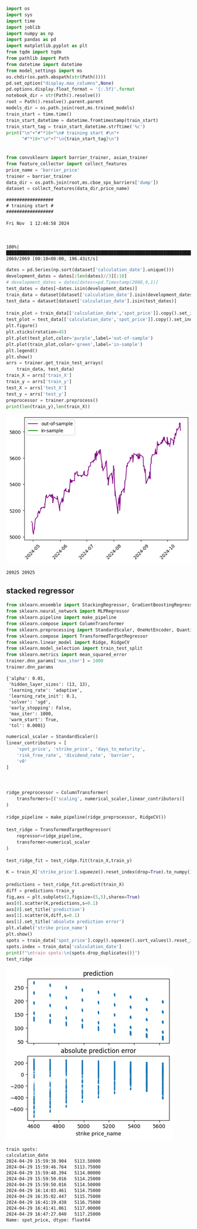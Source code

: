 ```python
import os
import sys
import time
import joblib
import numpy as np
import pandas as pd
import matplotlib.pyplot as plt
from tqdm import tqdm
from pathlib import Path
from datetime import datetime
from model_settings import ms
os.chdir(os.path.abspath(str(Path())))
pd.set_option("display.max_columns",None)
pd.options.display.float_format = '{:.5f}'.format
notebook_dir = str(Path().resolve())
root = Path().resolve().parent.parent
models_dir = os.path.join(root,ms.trained_models)
train_start = time.time()
train_start_datetime = datetime.fromtimestamp(train_start)
train_start_tag = train_start_datetime.strftime('%c')
print("\n"+"#"*18+"\n# training start #\n"+
      "#"*18+"\n"+f"\n{train_start_tag}\n")


from convsklearn import barrier_trainer, asian_trainer
from feature_collector import collect_features
price_name = 'barrier_price' 
trainer = barrier_trainer
data_dir = os.path.join(root,ms.cboe_spx_barriers['dump'])
dataset = collect_features(data_dir,price_name)

```

    
    ##################
    # training start #
    ##################
    
    Fri Nov  1 12:48:58 2024
    


    100%|█████████████████████████████████████████████████████████████████████████████████| 2069/2069 [00:10<00:00, 196.43it/s]



```python
dates = pd.Series(np.sort(dataset['calculation_date'].unique()))
development_dates = dates[:len(dates)//3][:10]
# development_dates = dates[dates<=pd.Timestamp(2008,9,1)]
test_dates = dates[~dates.isin(development_dates)]
train_data = dataset[dataset['calculation_date'].isin(development_dates)]
test_data = dataset[dataset['calculation_date'].isin(test_dates)]

train_plot = train_data[['calculation_date','spot_price']].copy().set_index('calculation_date').drop_duplicates()
test_plot = test_data[['calculation_date','spot_price']].copy().set_index('calculation_date').drop_duplicates()
plt.figure()
plt.xticks(rotation=45)
plt.plot(test_plot,color='purple',label='out-of-sample')
plt.plot(train_plot,color='green',label='in-sample')
plt.legend()
plt.show()
arrs = trainer.get_train_test_arrays(
    train_data, test_data)
train_X = arrs['train_X']
train_y = arrs['train_y']
test_X = arrs['test_X']
test_y = arrs['test_y']
preprocessor = trainer.preprocess()
print(len(train_y),len(train_X))
```


    
![png](output_1_0.png)
    


    20925 20925


## stacked regressor


```python
from sklearn.ensemble import StackingRegressor, GradientBoostingRegressor
from sklearn.neural_network import MLPRegressor
from sklearn.pipeline import make_pipeline
from sklearn.compose import ColumnTransformer
from sklearn.preprocessing import StandardScaler, OneHotEncoder, QuantileTransformer, PowerTransformer,FunctionTransformer
from sklearn.compose import TransformedTargetRegressor
from sklearn.linear_model import Ridge, RidgeCV
from sklearn.model_selection import train_test_split
from sklearn.metrics import mean_squared_error
trainer.dnn_params['max_iter'] = 1000
trainer.dnn_params
```




    {'alpha': 0.01,
     'hidden_layer_sizes': (13, 13),
     'learning_rate': 'adaptive',
     'learning_rate_init': 0.1,
     'solver': 'sgd',
     'early_stopping': False,
     'max_iter': 1000,
     'warm_start': True,
     'tol': 0.0001}




```python
numerical_scaler = StandardScaler()
linear_contributors = [
    'spot_price', 'strike_price', 'days_to_maturity', 
    'risk_free_rate', 'dividend_rate', 'barrier',
    'v0'
]



ridge_preprocessor = ColumnTransformer(
    transformers=[('scaling', numerical_scaler,linear_contributors)]
)

ridge_pipeline = make_pipeline(ridge_preprocessor, RidgeCV())

test_ridge = TransformedTargetRegressor(
    regressor=ridge_pipeline,
    transformer=numerical_scaler
)

test_ridge_fit = test_ridge.fit(train_X,train_y)
```


```python
K = train_X['strike_price'].squeeze().reset_index(drop=True).to_numpy()

predictions = test_ridge_fit.predict(train_X)
diff = predictions-train_y
fig,axs = plt.subplots(2,figsize=(5,5),sharex=True)
axs[0].scatter(K,predictions,s=0.1)
axs[0].set_title('prediction')
axs[1].scatter(K,diff,s=0.1)
axs[1].set_title('absolute prediction error')
plt.xlabel('strike price_name')
plt.show()
spots = train_data['spot_price'].copy().squeeze().sort_values().reset_index(drop=True)
spots.index = train_data['calculation_date']
print(f"\ntrain spots:\n{spots.drop_duplicates()}")
test_ridge
```


    
![png](output_5_0.png)
    


    
    train spots:
    calculation_date
    2024-04-29 15:59:38.904   5113.50000
    2024-04-29 15:59:46.764   5113.75000
    2024-04-29 15:59:48.394   5114.00000
    2024-04-29 15:59:50.016   5114.25000
    2024-04-29 15:59:50.016   5114.50000
    2024-04-29 16:14:03.461   5114.75000
    2024-04-29 16:35:02.447   5115.75000
    2024-04-29 16:41:19.438   5116.75000
    2024-04-29 16:41:41.061   5117.00000
    2024-04-29 16:47:27.040   5117.25000
    Name: spot_price, dtype: float64





<style>#sk-container-id-4 {
  /* Definition of color scheme common for light and dark mode */
  --sklearn-color-text: black;
  --sklearn-color-line: gray;
  /* Definition of color scheme for unfitted estimators */
  --sklearn-color-unfitted-level-0: #fff5e6;
  --sklearn-color-unfitted-level-1: #f6e4d2;
  --sklearn-color-unfitted-level-2: #ffe0b3;
  --sklearn-color-unfitted-level-3: chocolate;
  /* Definition of color scheme for fitted estimators */
  --sklearn-color-fitted-level-0: #f0f8ff;
  --sklearn-color-fitted-level-1: #d4ebff;
  --sklearn-color-fitted-level-2: #b3dbfd;
  --sklearn-color-fitted-level-3: cornflowerblue;

  /* Specific color for light theme */
  --sklearn-color-text-on-default-background: var(--sg-text-color, var(--theme-code-foreground, var(--jp-content-font-color1, black)));
  --sklearn-color-background: var(--sg-background-color, var(--theme-background, var(--jp-layout-color0, white)));
  --sklearn-color-border-box: var(--sg-text-color, var(--theme-code-foreground, var(--jp-content-font-color1, black)));
  --sklearn-color-icon: #696969;

  @media (prefers-color-scheme: dark) {
    /* Redefinition of color scheme for dark theme */
    --sklearn-color-text-on-default-background: var(--sg-text-color, var(--theme-code-foreground, var(--jp-content-font-color1, white)));
    --sklearn-color-background: var(--sg-background-color, var(--theme-background, var(--jp-layout-color0, #111)));
    --sklearn-color-border-box: var(--sg-text-color, var(--theme-code-foreground, var(--jp-content-font-color1, white)));
    --sklearn-color-icon: #878787;
  }
}

#sk-container-id-4 {
  color: var(--sklearn-color-text);
}

#sk-container-id-4 pre {
  padding: 0;
}

#sk-container-id-4 input.sk-hidden--visually {
  border: 0;
  clip: rect(1px 1px 1px 1px);
  clip: rect(1px, 1px, 1px, 1px);
  height: 1px;
  margin: -1px;
  overflow: hidden;
  padding: 0;
  position: absolute;
  width: 1px;
}

#sk-container-id-4 div.sk-dashed-wrapped {
  border: 1px dashed var(--sklearn-color-line);
  margin: 0 0.4em 0.5em 0.4em;
  box-sizing: border-box;
  padding-bottom: 0.4em;
  background-color: var(--sklearn-color-background);
}

#sk-container-id-4 div.sk-container {
  /* jupyter's `normalize.less` sets `[hidden] { display: none; }`
     but bootstrap.min.css set `[hidden] { display: none !important; }`
     so we also need the `!important` here to be able to override the
     default hidden behavior on the sphinx rendered scikit-learn.org.
     See: https://github.com/scikit-learn/scikit-learn/issues/21755 */
  display: inline-block !important;
  position: relative;
}

#sk-container-id-4 div.sk-text-repr-fallback {
  display: none;
}

div.sk-parallel-item,
div.sk-serial,
div.sk-item {
  /* draw centered vertical line to link estimators */
  background-image: linear-gradient(var(--sklearn-color-text-on-default-background), var(--sklearn-color-text-on-default-background));
  background-size: 2px 100%;
  background-repeat: no-repeat;
  background-position: center center;
}

/* Parallel-specific style estimator block */

#sk-container-id-4 div.sk-parallel-item::after {
  content: "";
  width: 100%;
  border-bottom: 2px solid var(--sklearn-color-text-on-default-background);
  flex-grow: 1;
}

#sk-container-id-4 div.sk-parallel {
  display: flex;
  align-items: stretch;
  justify-content: center;
  background-color: var(--sklearn-color-background);
  position: relative;
}

#sk-container-id-4 div.sk-parallel-item {
  display: flex;
  flex-direction: column;
}

#sk-container-id-4 div.sk-parallel-item:first-child::after {
  align-self: flex-end;
  width: 50%;
}

#sk-container-id-4 div.sk-parallel-item:last-child::after {
  align-self: flex-start;
  width: 50%;
}

#sk-container-id-4 div.sk-parallel-item:only-child::after {
  width: 0;
}

/* Serial-specific style estimator block */

#sk-container-id-4 div.sk-serial {
  display: flex;
  flex-direction: column;
  align-items: center;
  background-color: var(--sklearn-color-background);
  padding-right: 1em;
  padding-left: 1em;
}


/* Toggleable style: style used for estimator/Pipeline/ColumnTransformer box that is
clickable and can be expanded/collapsed.
- Pipeline and ColumnTransformer use this feature and define the default style
- Estimators will overwrite some part of the style using the `sk-estimator` class
*/

/* Pipeline and ColumnTransformer style (default) */

#sk-container-id-4 div.sk-toggleable {
  /* Default theme specific background. It is overwritten whether we have a
  specific estimator or a Pipeline/ColumnTransformer */
  background-color: var(--sklearn-color-background);
}

/* Toggleable label */
#sk-container-id-4 label.sk-toggleable__label {
  cursor: pointer;
  display: block;
  width: 100%;
  margin-bottom: 0;
  padding: 0.5em;
  box-sizing: border-box;
  text-align: center;
}

#sk-container-id-4 label.sk-toggleable__label-arrow:before {
  /* Arrow on the left of the label */
  content: "▸";
  float: left;
  margin-right: 0.25em;
  color: var(--sklearn-color-icon);
}

#sk-container-id-4 label.sk-toggleable__label-arrow:hover:before {
  color: var(--sklearn-color-text);
}

/* Toggleable content - dropdown */

#sk-container-id-4 div.sk-toggleable__content {
  max-height: 0;
  max-width: 0;
  overflow: hidden;
  text-align: left;
  /* unfitted */
  background-color: var(--sklearn-color-unfitted-level-0);
}

#sk-container-id-4 div.sk-toggleable__content.fitted {
  /* fitted */
  background-color: var(--sklearn-color-fitted-level-0);
}

#sk-container-id-4 div.sk-toggleable__content pre {
  margin: 0.2em;
  border-radius: 0.25em;
  color: var(--sklearn-color-text);
  /* unfitted */
  background-color: var(--sklearn-color-unfitted-level-0);
}

#sk-container-id-4 div.sk-toggleable__content.fitted pre {
  /* unfitted */
  background-color: var(--sklearn-color-fitted-level-0);
}

#sk-container-id-4 input.sk-toggleable__control:checked~div.sk-toggleable__content {
  /* Expand drop-down */
  max-height: 200px;
  max-width: 100%;
  overflow: auto;
}

#sk-container-id-4 input.sk-toggleable__control:checked~label.sk-toggleable__label-arrow:before {
  content: "▾";
}

/* Pipeline/ColumnTransformer-specific style */

#sk-container-id-4 div.sk-label input.sk-toggleable__control:checked~label.sk-toggleable__label {
  color: var(--sklearn-color-text);
  background-color: var(--sklearn-color-unfitted-level-2);
}

#sk-container-id-4 div.sk-label.fitted input.sk-toggleable__control:checked~label.sk-toggleable__label {
  background-color: var(--sklearn-color-fitted-level-2);
}

/* Estimator-specific style */

/* Colorize estimator box */
#sk-container-id-4 div.sk-estimator input.sk-toggleable__control:checked~label.sk-toggleable__label {
  /* unfitted */
  background-color: var(--sklearn-color-unfitted-level-2);
}

#sk-container-id-4 div.sk-estimator.fitted input.sk-toggleable__control:checked~label.sk-toggleable__label {
  /* fitted */
  background-color: var(--sklearn-color-fitted-level-2);
}

#sk-container-id-4 div.sk-label label.sk-toggleable__label,
#sk-container-id-4 div.sk-label label {
  /* The background is the default theme color */
  color: var(--sklearn-color-text-on-default-background);
}

/* On hover, darken the color of the background */
#sk-container-id-4 div.sk-label:hover label.sk-toggleable__label {
  color: var(--sklearn-color-text);
  background-color: var(--sklearn-color-unfitted-level-2);
}

/* Label box, darken color on hover, fitted */
#sk-container-id-4 div.sk-label.fitted:hover label.sk-toggleable__label.fitted {
  color: var(--sklearn-color-text);
  background-color: var(--sklearn-color-fitted-level-2);
}

/* Estimator label */

#sk-container-id-4 div.sk-label label {
  font-family: monospace;
  font-weight: bold;
  display: inline-block;
  line-height: 1.2em;
}

#sk-container-id-4 div.sk-label-container {
  text-align: center;
}

/* Estimator-specific */
#sk-container-id-4 div.sk-estimator {
  font-family: monospace;
  border: 1px dotted var(--sklearn-color-border-box);
  border-radius: 0.25em;
  box-sizing: border-box;
  margin-bottom: 0.5em;
  /* unfitted */
  background-color: var(--sklearn-color-unfitted-level-0);
}

#sk-container-id-4 div.sk-estimator.fitted {
  /* fitted */
  background-color: var(--sklearn-color-fitted-level-0);
}

/* on hover */
#sk-container-id-4 div.sk-estimator:hover {
  /* unfitted */
  background-color: var(--sklearn-color-unfitted-level-2);
}

#sk-container-id-4 div.sk-estimator.fitted:hover {
  /* fitted */
  background-color: var(--sklearn-color-fitted-level-2);
}

/* Specification for estimator info (e.g. "i" and "?") */

/* Common style for "i" and "?" */

.sk-estimator-doc-link,
a:link.sk-estimator-doc-link,
a:visited.sk-estimator-doc-link {
  float: right;
  font-size: smaller;
  line-height: 1em;
  font-family: monospace;
  background-color: var(--sklearn-color-background);
  border-radius: 1em;
  height: 1em;
  width: 1em;
  text-decoration: none !important;
  margin-left: 1ex;
  /* unfitted */
  border: var(--sklearn-color-unfitted-level-1) 1pt solid;
  color: var(--sklearn-color-unfitted-level-1);
}

.sk-estimator-doc-link.fitted,
a:link.sk-estimator-doc-link.fitted,
a:visited.sk-estimator-doc-link.fitted {
  /* fitted */
  border: var(--sklearn-color-fitted-level-1) 1pt solid;
  color: var(--sklearn-color-fitted-level-1);
}

/* On hover */
div.sk-estimator:hover .sk-estimator-doc-link:hover,
.sk-estimator-doc-link:hover,
div.sk-label-container:hover .sk-estimator-doc-link:hover,
.sk-estimator-doc-link:hover {
  /* unfitted */
  background-color: var(--sklearn-color-unfitted-level-3);
  color: var(--sklearn-color-background);
  text-decoration: none;
}

div.sk-estimator.fitted:hover .sk-estimator-doc-link.fitted:hover,
.sk-estimator-doc-link.fitted:hover,
div.sk-label-container:hover .sk-estimator-doc-link.fitted:hover,
.sk-estimator-doc-link.fitted:hover {
  /* fitted */
  background-color: var(--sklearn-color-fitted-level-3);
  color: var(--sklearn-color-background);
  text-decoration: none;
}

/* Span, style for the box shown on hovering the info icon */
.sk-estimator-doc-link span {
  display: none;
  z-index: 9999;
  position: relative;
  font-weight: normal;
  right: .2ex;
  padding: .5ex;
  margin: .5ex;
  width: min-content;
  min-width: 20ex;
  max-width: 50ex;
  color: var(--sklearn-color-text);
  box-shadow: 2pt 2pt 4pt #999;
  /* unfitted */
  background: var(--sklearn-color-unfitted-level-0);
  border: .5pt solid var(--sklearn-color-unfitted-level-3);
}

.sk-estimator-doc-link.fitted span {
  /* fitted */
  background: var(--sklearn-color-fitted-level-0);
  border: var(--sklearn-color-fitted-level-3);
}

.sk-estimator-doc-link:hover span {
  display: block;
}

/* "?"-specific style due to the `<a>` HTML tag */

#sk-container-id-4 a.estimator_doc_link {
  float: right;
  font-size: 1rem;
  line-height: 1em;
  font-family: monospace;
  background-color: var(--sklearn-color-background);
  border-radius: 1rem;
  height: 1rem;
  width: 1rem;
  text-decoration: none;
  /* unfitted */
  color: var(--sklearn-color-unfitted-level-1);
  border: var(--sklearn-color-unfitted-level-1) 1pt solid;
}

#sk-container-id-4 a.estimator_doc_link.fitted {
  /* fitted */
  border: var(--sklearn-color-fitted-level-1) 1pt solid;
  color: var(--sklearn-color-fitted-level-1);
}

/* On hover */
#sk-container-id-4 a.estimator_doc_link:hover {
  /* unfitted */
  background-color: var(--sklearn-color-unfitted-level-3);
  color: var(--sklearn-color-background);
  text-decoration: none;
}

#sk-container-id-4 a.estimator_doc_link.fitted:hover {
  /* fitted */
  background-color: var(--sklearn-color-fitted-level-3);
}
</style><div id="sk-container-id-4" class="sk-top-container"><div class="sk-text-repr-fallback"><pre>TransformedTargetRegressor(regressor=Pipeline(steps=[(&#x27;columntransformer&#x27;,
                                                      ColumnTransformer(transformers=[(&#x27;scaling&#x27;,
                                                                                       StandardScaler(),
                                                                                       [&#x27;spot_price&#x27;,
                                                                                        &#x27;strike_price&#x27;,
                                                                                        &#x27;days_to_maturity&#x27;,
                                                                                        &#x27;risk_free_rate&#x27;,
                                                                                        &#x27;dividend_rate&#x27;,
                                                                                        &#x27;barrier&#x27;,
                                                                                        &#x27;v0&#x27;])])),
                                                     (&#x27;ridgecv&#x27;, RidgeCV())]),
                           transformer=StandardScaler())</pre><b>In a Jupyter environment, please rerun this cell to show the HTML representation or trust the notebook. <br />On GitHub, the HTML representation is unable to render, please try loading this page with nbviewer.org.</b></div><div class="sk-container" hidden><div class="sk-item sk-dashed-wrapped"><div class="sk-label-container"><div class="sk-label fitted sk-toggleable"><input class="sk-toggleable__control sk-hidden--visually" id="sk-estimator-id-39" type="checkbox" ><label for="sk-estimator-id-39" class="sk-toggleable__label fitted sk-toggleable__label-arrow fitted">&nbsp;&nbsp;TransformedTargetRegressor<a class="sk-estimator-doc-link fitted" rel="noreferrer" target="_blank" href="https://scikit-learn.org/1.5/modules/generated/sklearn.compose.TransformedTargetRegressor.html">?<span>Documentation for TransformedTargetRegressor</span></a><span class="sk-estimator-doc-link fitted">i<span>Fitted</span></span></label><div class="sk-toggleable__content fitted"><pre>TransformedTargetRegressor(regressor=Pipeline(steps=[(&#x27;columntransformer&#x27;,
                                                      ColumnTransformer(transformers=[(&#x27;scaling&#x27;,
                                                                                       StandardScaler(),
                                                                                       [&#x27;spot_price&#x27;,
                                                                                        &#x27;strike_price&#x27;,
                                                                                        &#x27;days_to_maturity&#x27;,
                                                                                        &#x27;risk_free_rate&#x27;,
                                                                                        &#x27;dividend_rate&#x27;,
                                                                                        &#x27;barrier&#x27;,
                                                                                        &#x27;v0&#x27;])])),
                                                     (&#x27;ridgecv&#x27;, RidgeCV())]),
                           transformer=StandardScaler())</pre></div> </div></div><div class="sk-parallel"><div class="sk-parallel-item"><div class="sk-item"><div class="sk-label-container"><div class="sk-label fitted sk-toggleable"><input class="sk-toggleable__control sk-hidden--visually" id="sk-estimator-id-40" type="checkbox" ><label for="sk-estimator-id-40" class="sk-toggleable__label fitted sk-toggleable__label-arrow fitted">regressor: Pipeline</label><div class="sk-toggleable__content fitted"><pre>Pipeline(steps=[(&#x27;columntransformer&#x27;,
                 ColumnTransformer(transformers=[(&#x27;scaling&#x27;, StandardScaler(),
                                                  [&#x27;spot_price&#x27;, &#x27;strike_price&#x27;,
                                                   &#x27;days_to_maturity&#x27;,
                                                   &#x27;risk_free_rate&#x27;,
                                                   &#x27;dividend_rate&#x27;, &#x27;barrier&#x27;,
                                                   &#x27;v0&#x27;])])),
                (&#x27;ridgecv&#x27;, RidgeCV())])</pre></div> </div></div><div class="sk-serial"><div class="sk-item"><div class="sk-serial"><div class="sk-item sk-dashed-wrapped"><div class="sk-label-container"><div class="sk-label fitted sk-toggleable"><input class="sk-toggleable__control sk-hidden--visually" id="sk-estimator-id-41" type="checkbox" ><label for="sk-estimator-id-41" class="sk-toggleable__label fitted sk-toggleable__label-arrow fitted">&nbsp;columntransformer: ColumnTransformer<a class="sk-estimator-doc-link fitted" rel="noreferrer" target="_blank" href="https://scikit-learn.org/1.5/modules/generated/sklearn.compose.ColumnTransformer.html">?<span>Documentation for columntransformer: ColumnTransformer</span></a></label><div class="sk-toggleable__content fitted"><pre>ColumnTransformer(transformers=[(&#x27;scaling&#x27;, StandardScaler(),
                                 [&#x27;spot_price&#x27;, &#x27;strike_price&#x27;,
                                  &#x27;days_to_maturity&#x27;, &#x27;risk_free_rate&#x27;,
                                  &#x27;dividend_rate&#x27;, &#x27;barrier&#x27;, &#x27;v0&#x27;])])</pre></div> </div></div><div class="sk-parallel"><div class="sk-parallel-item"><div class="sk-item"><div class="sk-label-container"><div class="sk-label fitted sk-toggleable"><input class="sk-toggleable__control sk-hidden--visually" id="sk-estimator-id-42" type="checkbox" ><label for="sk-estimator-id-42" class="sk-toggleable__label fitted sk-toggleable__label-arrow fitted">scaling</label><div class="sk-toggleable__content fitted"><pre>[&#x27;spot_price&#x27;, &#x27;strike_price&#x27;, &#x27;days_to_maturity&#x27;, &#x27;risk_free_rate&#x27;, &#x27;dividend_rate&#x27;, &#x27;barrier&#x27;, &#x27;v0&#x27;]</pre></div> </div></div><div class="sk-serial"><div class="sk-item"><div class="sk-estimator fitted sk-toggleable"><input class="sk-toggleable__control sk-hidden--visually" id="sk-estimator-id-43" type="checkbox" ><label for="sk-estimator-id-43" class="sk-toggleable__label fitted sk-toggleable__label-arrow fitted">&nbsp;StandardScaler<a class="sk-estimator-doc-link fitted" rel="noreferrer" target="_blank" href="https://scikit-learn.org/1.5/modules/generated/sklearn.preprocessing.StandardScaler.html">?<span>Documentation for StandardScaler</span></a></label><div class="sk-toggleable__content fitted"><pre>StandardScaler()</pre></div> </div></div></div></div></div></div></div><div class="sk-item"><div class="sk-estimator fitted sk-toggleable"><input class="sk-toggleable__control sk-hidden--visually" id="sk-estimator-id-44" type="checkbox" ><label for="sk-estimator-id-44" class="sk-toggleable__label fitted sk-toggleable__label-arrow fitted">&nbsp;RidgeCV<a class="sk-estimator-doc-link fitted" rel="noreferrer" target="_blank" href="https://scikit-learn.org/1.5/modules/generated/sklearn.linear_model.RidgeCV.html">?<span>Documentation for RidgeCV</span></a></label><div class="sk-toggleable__content fitted"><pre>RidgeCV()</pre></div> </div></div></div></div></div></div></div><div class="sk-parallel-item"><div class="sk-item"><div class="sk-label-container"><div class="sk-label fitted sk-toggleable"><input class="sk-toggleable__control sk-hidden--visually" id="sk-estimator-id-45" type="checkbox" ><label for="sk-estimator-id-45" class="sk-toggleable__label fitted sk-toggleable__label-arrow fitted">transformer: StandardScaler</label><div class="sk-toggleable__content fitted"><pre>StandardScaler()</pre></div> </div></div><div class="sk-serial"><div class="sk-item"><div class="sk-estimator fitted sk-toggleable"><input class="sk-toggleable__control sk-hidden--visually" id="sk-estimator-id-46" type="checkbox" ><label for="sk-estimator-id-46" class="sk-toggleable__label fitted sk-toggleable__label-arrow fitted">&nbsp;StandardScaler<a class="sk-estimator-doc-link fitted" rel="noreferrer" target="_blank" href="https://scikit-learn.org/1.5/modules/generated/sklearn.preprocessing.StandardScaler.html">?<span>Documentation for StandardScaler</span></a></label><div class="sk-toggleable__content fitted"><pre>StandardScaler()</pre></div> </div></div></div></div></div></div></div></div></div>




```python
preprocessor = ColumnTransformer(
    transformers=[
        ('numerical', numerical_scaler,trainer.numerical_features),
        ('categorical',OneHotEncoder(),trainer.categorical_features)
    ]
)

mlp_pipeline = make_pipeline(preprocessor,MLPRegressor())
stacked_regressor = StackingRegressor(estimators=[('dnn',mlp_pipeline),('ridge',ridge_pipeline)],final_estimator=GradientBoostingRegressor())
meta = TransformedTargetRegressor(regressor=stacked_regressor,transformer=numerical_scaler)
meta
```




<style>#sk-container-id-5 {
  /* Definition of color scheme common for light and dark mode */
  --sklearn-color-text: black;
  --sklearn-color-line: gray;
  /* Definition of color scheme for unfitted estimators */
  --sklearn-color-unfitted-level-0: #fff5e6;
  --sklearn-color-unfitted-level-1: #f6e4d2;
  --sklearn-color-unfitted-level-2: #ffe0b3;
  --sklearn-color-unfitted-level-3: chocolate;
  /* Definition of color scheme for fitted estimators */
  --sklearn-color-fitted-level-0: #f0f8ff;
  --sklearn-color-fitted-level-1: #d4ebff;
  --sklearn-color-fitted-level-2: #b3dbfd;
  --sklearn-color-fitted-level-3: cornflowerblue;

  /* Specific color for light theme */
  --sklearn-color-text-on-default-background: var(--sg-text-color, var(--theme-code-foreground, var(--jp-content-font-color1, black)));
  --sklearn-color-background: var(--sg-background-color, var(--theme-background, var(--jp-layout-color0, white)));
  --sklearn-color-border-box: var(--sg-text-color, var(--theme-code-foreground, var(--jp-content-font-color1, black)));
  --sklearn-color-icon: #696969;

  @media (prefers-color-scheme: dark) {
    /* Redefinition of color scheme for dark theme */
    --sklearn-color-text-on-default-background: var(--sg-text-color, var(--theme-code-foreground, var(--jp-content-font-color1, white)));
    --sklearn-color-background: var(--sg-background-color, var(--theme-background, var(--jp-layout-color0, #111)));
    --sklearn-color-border-box: var(--sg-text-color, var(--theme-code-foreground, var(--jp-content-font-color1, white)));
    --sklearn-color-icon: #878787;
  }
}

#sk-container-id-5 {
  color: var(--sklearn-color-text);
}

#sk-container-id-5 pre {
  padding: 0;
}

#sk-container-id-5 input.sk-hidden--visually {
  border: 0;
  clip: rect(1px 1px 1px 1px);
  clip: rect(1px, 1px, 1px, 1px);
  height: 1px;
  margin: -1px;
  overflow: hidden;
  padding: 0;
  position: absolute;
  width: 1px;
}

#sk-container-id-5 div.sk-dashed-wrapped {
  border: 1px dashed var(--sklearn-color-line);
  margin: 0 0.4em 0.5em 0.4em;
  box-sizing: border-box;
  padding-bottom: 0.4em;
  background-color: var(--sklearn-color-background);
}

#sk-container-id-5 div.sk-container {
  /* jupyter's `normalize.less` sets `[hidden] { display: none; }`
     but bootstrap.min.css set `[hidden] { display: none !important; }`
     so we also need the `!important` here to be able to override the
     default hidden behavior on the sphinx rendered scikit-learn.org.
     See: https://github.com/scikit-learn/scikit-learn/issues/21755 */
  display: inline-block !important;
  position: relative;
}

#sk-container-id-5 div.sk-text-repr-fallback {
  display: none;
}

div.sk-parallel-item,
div.sk-serial,
div.sk-item {
  /* draw centered vertical line to link estimators */
  background-image: linear-gradient(var(--sklearn-color-text-on-default-background), var(--sklearn-color-text-on-default-background));
  background-size: 2px 100%;
  background-repeat: no-repeat;
  background-position: center center;
}

/* Parallel-specific style estimator block */

#sk-container-id-5 div.sk-parallel-item::after {
  content: "";
  width: 100%;
  border-bottom: 2px solid var(--sklearn-color-text-on-default-background);
  flex-grow: 1;
}

#sk-container-id-5 div.sk-parallel {
  display: flex;
  align-items: stretch;
  justify-content: center;
  background-color: var(--sklearn-color-background);
  position: relative;
}

#sk-container-id-5 div.sk-parallel-item {
  display: flex;
  flex-direction: column;
}

#sk-container-id-5 div.sk-parallel-item:first-child::after {
  align-self: flex-end;
  width: 50%;
}

#sk-container-id-5 div.sk-parallel-item:last-child::after {
  align-self: flex-start;
  width: 50%;
}

#sk-container-id-5 div.sk-parallel-item:only-child::after {
  width: 0;
}

/* Serial-specific style estimator block */

#sk-container-id-5 div.sk-serial {
  display: flex;
  flex-direction: column;
  align-items: center;
  background-color: var(--sklearn-color-background);
  padding-right: 1em;
  padding-left: 1em;
}


/* Toggleable style: style used for estimator/Pipeline/ColumnTransformer box that is
clickable and can be expanded/collapsed.
- Pipeline and ColumnTransformer use this feature and define the default style
- Estimators will overwrite some part of the style using the `sk-estimator` class
*/

/* Pipeline and ColumnTransformer style (default) */

#sk-container-id-5 div.sk-toggleable {
  /* Default theme specific background. It is overwritten whether we have a
  specific estimator or a Pipeline/ColumnTransformer */
  background-color: var(--sklearn-color-background);
}

/* Toggleable label */
#sk-container-id-5 label.sk-toggleable__label {
  cursor: pointer;
  display: block;
  width: 100%;
  margin-bottom: 0;
  padding: 0.5em;
  box-sizing: border-box;
  text-align: center;
}

#sk-container-id-5 label.sk-toggleable__label-arrow:before {
  /* Arrow on the left of the label */
  content: "▸";
  float: left;
  margin-right: 0.25em;
  color: var(--sklearn-color-icon);
}

#sk-container-id-5 label.sk-toggleable__label-arrow:hover:before {
  color: var(--sklearn-color-text);
}

/* Toggleable content - dropdown */

#sk-container-id-5 div.sk-toggleable__content {
  max-height: 0;
  max-width: 0;
  overflow: hidden;
  text-align: left;
  /* unfitted */
  background-color: var(--sklearn-color-unfitted-level-0);
}

#sk-container-id-5 div.sk-toggleable__content.fitted {
  /* fitted */
  background-color: var(--sklearn-color-fitted-level-0);
}

#sk-container-id-5 div.sk-toggleable__content pre {
  margin: 0.2em;
  border-radius: 0.25em;
  color: var(--sklearn-color-text);
  /* unfitted */
  background-color: var(--sklearn-color-unfitted-level-0);
}

#sk-container-id-5 div.sk-toggleable__content.fitted pre {
  /* unfitted */
  background-color: var(--sklearn-color-fitted-level-0);
}

#sk-container-id-5 input.sk-toggleable__control:checked~div.sk-toggleable__content {
  /* Expand drop-down */
  max-height: 200px;
  max-width: 100%;
  overflow: auto;
}

#sk-container-id-5 input.sk-toggleable__control:checked~label.sk-toggleable__label-arrow:before {
  content: "▾";
}

/* Pipeline/ColumnTransformer-specific style */

#sk-container-id-5 div.sk-label input.sk-toggleable__control:checked~label.sk-toggleable__label {
  color: var(--sklearn-color-text);
  background-color: var(--sklearn-color-unfitted-level-2);
}

#sk-container-id-5 div.sk-label.fitted input.sk-toggleable__control:checked~label.sk-toggleable__label {
  background-color: var(--sklearn-color-fitted-level-2);
}

/* Estimator-specific style */

/* Colorize estimator box */
#sk-container-id-5 div.sk-estimator input.sk-toggleable__control:checked~label.sk-toggleable__label {
  /* unfitted */
  background-color: var(--sklearn-color-unfitted-level-2);
}

#sk-container-id-5 div.sk-estimator.fitted input.sk-toggleable__control:checked~label.sk-toggleable__label {
  /* fitted */
  background-color: var(--sklearn-color-fitted-level-2);
}

#sk-container-id-5 div.sk-label label.sk-toggleable__label,
#sk-container-id-5 div.sk-label label {
  /* The background is the default theme color */
  color: var(--sklearn-color-text-on-default-background);
}

/* On hover, darken the color of the background */
#sk-container-id-5 div.sk-label:hover label.sk-toggleable__label {
  color: var(--sklearn-color-text);
  background-color: var(--sklearn-color-unfitted-level-2);
}

/* Label box, darken color on hover, fitted */
#sk-container-id-5 div.sk-label.fitted:hover label.sk-toggleable__label.fitted {
  color: var(--sklearn-color-text);
  background-color: var(--sklearn-color-fitted-level-2);
}

/* Estimator label */

#sk-container-id-5 div.sk-label label {
  font-family: monospace;
  font-weight: bold;
  display: inline-block;
  line-height: 1.2em;
}

#sk-container-id-5 div.sk-label-container {
  text-align: center;
}

/* Estimator-specific */
#sk-container-id-5 div.sk-estimator {
  font-family: monospace;
  border: 1px dotted var(--sklearn-color-border-box);
  border-radius: 0.25em;
  box-sizing: border-box;
  margin-bottom: 0.5em;
  /* unfitted */
  background-color: var(--sklearn-color-unfitted-level-0);
}

#sk-container-id-5 div.sk-estimator.fitted {
  /* fitted */
  background-color: var(--sklearn-color-fitted-level-0);
}

/* on hover */
#sk-container-id-5 div.sk-estimator:hover {
  /* unfitted */
  background-color: var(--sklearn-color-unfitted-level-2);
}

#sk-container-id-5 div.sk-estimator.fitted:hover {
  /* fitted */
  background-color: var(--sklearn-color-fitted-level-2);
}

/* Specification for estimator info (e.g. "i" and "?") */

/* Common style for "i" and "?" */

.sk-estimator-doc-link,
a:link.sk-estimator-doc-link,
a:visited.sk-estimator-doc-link {
  float: right;
  font-size: smaller;
  line-height: 1em;
  font-family: monospace;
  background-color: var(--sklearn-color-background);
  border-radius: 1em;
  height: 1em;
  width: 1em;
  text-decoration: none !important;
  margin-left: 1ex;
  /* unfitted */
  border: var(--sklearn-color-unfitted-level-1) 1pt solid;
  color: var(--sklearn-color-unfitted-level-1);
}

.sk-estimator-doc-link.fitted,
a:link.sk-estimator-doc-link.fitted,
a:visited.sk-estimator-doc-link.fitted {
  /* fitted */
  border: var(--sklearn-color-fitted-level-1) 1pt solid;
  color: var(--sklearn-color-fitted-level-1);
}

/* On hover */
div.sk-estimator:hover .sk-estimator-doc-link:hover,
.sk-estimator-doc-link:hover,
div.sk-label-container:hover .sk-estimator-doc-link:hover,
.sk-estimator-doc-link:hover {
  /* unfitted */
  background-color: var(--sklearn-color-unfitted-level-3);
  color: var(--sklearn-color-background);
  text-decoration: none;
}

div.sk-estimator.fitted:hover .sk-estimator-doc-link.fitted:hover,
.sk-estimator-doc-link.fitted:hover,
div.sk-label-container:hover .sk-estimator-doc-link.fitted:hover,
.sk-estimator-doc-link.fitted:hover {
  /* fitted */
  background-color: var(--sklearn-color-fitted-level-3);
  color: var(--sklearn-color-background);
  text-decoration: none;
}

/* Span, style for the box shown on hovering the info icon */
.sk-estimator-doc-link span {
  display: none;
  z-index: 9999;
  position: relative;
  font-weight: normal;
  right: .2ex;
  padding: .5ex;
  margin: .5ex;
  width: min-content;
  min-width: 20ex;
  max-width: 50ex;
  color: var(--sklearn-color-text);
  box-shadow: 2pt 2pt 4pt #999;
  /* unfitted */
  background: var(--sklearn-color-unfitted-level-0);
  border: .5pt solid var(--sklearn-color-unfitted-level-3);
}

.sk-estimator-doc-link.fitted span {
  /* fitted */
  background: var(--sklearn-color-fitted-level-0);
  border: var(--sklearn-color-fitted-level-3);
}

.sk-estimator-doc-link:hover span {
  display: block;
}

/* "?"-specific style due to the `<a>` HTML tag */

#sk-container-id-5 a.estimator_doc_link {
  float: right;
  font-size: 1rem;
  line-height: 1em;
  font-family: monospace;
  background-color: var(--sklearn-color-background);
  border-radius: 1rem;
  height: 1rem;
  width: 1rem;
  text-decoration: none;
  /* unfitted */
  color: var(--sklearn-color-unfitted-level-1);
  border: var(--sklearn-color-unfitted-level-1) 1pt solid;
}

#sk-container-id-5 a.estimator_doc_link.fitted {
  /* fitted */
  border: var(--sklearn-color-fitted-level-1) 1pt solid;
  color: var(--sklearn-color-fitted-level-1);
}

/* On hover */
#sk-container-id-5 a.estimator_doc_link:hover {
  /* unfitted */
  background-color: var(--sklearn-color-unfitted-level-3);
  color: var(--sklearn-color-background);
  text-decoration: none;
}

#sk-container-id-5 a.estimator_doc_link.fitted:hover {
  /* fitted */
  background-color: var(--sklearn-color-fitted-level-3);
}
</style><div id="sk-container-id-5" class="sk-top-container"><div class="sk-text-repr-fallback"><pre>TransformedTargetRegressor(regressor=StackingRegressor(estimators=[(&#x27;dnn&#x27;,
                                                                    Pipeline(steps=[(&#x27;columntransformer&#x27;,
                                                                                     ColumnTransformer(transformers=[(&#x27;numerical&#x27;,
                                                                                                                      StandardScaler(),
                                                                                                                      [&#x27;spot_price&#x27;,
                                                                                                                       &#x27;strike_price&#x27;,
                                                                                                                       &#x27;days_to_maturity&#x27;,
                                                                                                                       &#x27;risk_free_rate&#x27;,
                                                                                                                       &#x27;dividend_rate&#x27;,
                                                                                                                       &#x27;kappa&#x27;,
                                                                                                                       &#x27;theta&#x27;,
                                                                                                                       &#x27;rho&#x27;,
                                                                                                                       &#x27;eta&#x27;,
                                                                                                                       &#x27;v0&#x27;,
                                                                                                                       &#x27;barrier&#x27;]),
                                                                                                                     (&#x27;categorical&#x27;,
                                                                                                                      OneHotEncoder(),
                                                                                                                      [&#x27;barrier_type_name&#x27;,
                                                                                                                       &#x27;w&#x27;])])),
                                                                                    (&#x27;mlpregressor&#x27;,
                                                                                     MLPRegressor())])),
                                                                   (&#x27;ridge&#x27;,
                                                                    Pipeline(steps=[(&#x27;columntransformer&#x27;,
                                                                                     ColumnTransformer(transformers=[(&#x27;scaling&#x27;,
                                                                                                                      StandardScaler(),
                                                                                                                      [&#x27;spot_price&#x27;,
                                                                                                                       &#x27;strike_price&#x27;,
                                                                                                                       &#x27;days_to_maturity&#x27;,
                                                                                                                       &#x27;risk_free_rate&#x27;,
                                                                                                                       &#x27;dividend_rate&#x27;,
                                                                                                                       &#x27;barrier&#x27;,
                                                                                                                       &#x27;v0&#x27;])])),
                                                                                    (&#x27;ridgecv&#x27;,
                                                                                     RidgeCV())]))],
                                                       final_estimator=GradientBoostingRegressor()),
                           transformer=StandardScaler())</pre><b>In a Jupyter environment, please rerun this cell to show the HTML representation or trust the notebook. <br />On GitHub, the HTML representation is unable to render, please try loading this page with nbviewer.org.</b></div><div class="sk-container" hidden><div class="sk-item sk-dashed-wrapped"><div class="sk-label-container"><div class="sk-label  sk-toggleable"><input class="sk-toggleable__control sk-hidden--visually" id="sk-estimator-id-47" type="checkbox" ><label for="sk-estimator-id-47" class="sk-toggleable__label  sk-toggleable__label-arrow ">&nbsp;&nbsp;TransformedTargetRegressor<a class="sk-estimator-doc-link " rel="noreferrer" target="_blank" href="https://scikit-learn.org/1.5/modules/generated/sklearn.compose.TransformedTargetRegressor.html">?<span>Documentation for TransformedTargetRegressor</span></a><span class="sk-estimator-doc-link ">i<span>Not fitted</span></span></label><div class="sk-toggleable__content "><pre>TransformedTargetRegressor(regressor=StackingRegressor(estimators=[(&#x27;dnn&#x27;,
                                                                    Pipeline(steps=[(&#x27;columntransformer&#x27;,
                                                                                     ColumnTransformer(transformers=[(&#x27;numerical&#x27;,
                                                                                                                      StandardScaler(),
                                                                                                                      [&#x27;spot_price&#x27;,
                                                                                                                       &#x27;strike_price&#x27;,
                                                                                                                       &#x27;days_to_maturity&#x27;,
                                                                                                                       &#x27;risk_free_rate&#x27;,
                                                                                                                       &#x27;dividend_rate&#x27;,
                                                                                                                       &#x27;kappa&#x27;,
                                                                                                                       &#x27;theta&#x27;,
                                                                                                                       &#x27;rho&#x27;,
                                                                                                                       &#x27;eta&#x27;,
                                                                                                                       &#x27;v0&#x27;,
                                                                                                                       &#x27;barrier&#x27;]),
                                                                                                                     (&#x27;categorical&#x27;,
                                                                                                                      OneHotEncoder(),
                                                                                                                      [&#x27;barrier_type_name&#x27;,
                                                                                                                       &#x27;w&#x27;])])),
                                                                                    (&#x27;mlpregressor&#x27;,
                                                                                     MLPRegressor())])),
                                                                   (&#x27;ridge&#x27;,
                                                                    Pipeline(steps=[(&#x27;columntransformer&#x27;,
                                                                                     ColumnTransformer(transformers=[(&#x27;scaling&#x27;,
                                                                                                                      StandardScaler(),
                                                                                                                      [&#x27;spot_price&#x27;,
                                                                                                                       &#x27;strike_price&#x27;,
                                                                                                                       &#x27;days_to_maturity&#x27;,
                                                                                                                       &#x27;risk_free_rate&#x27;,
                                                                                                                       &#x27;dividend_rate&#x27;,
                                                                                                                       &#x27;barrier&#x27;,
                                                                                                                       &#x27;v0&#x27;])])),
                                                                                    (&#x27;ridgecv&#x27;,
                                                                                     RidgeCV())]))],
                                                       final_estimator=GradientBoostingRegressor()),
                           transformer=StandardScaler())</pre></div> </div></div><div class="sk-parallel"><div class="sk-parallel-item"><div class="sk-item"><div class="sk-label-container"><div class="sk-label  sk-toggleable"><input class="sk-toggleable__control sk-hidden--visually" id="sk-estimator-id-48" type="checkbox" ><label for="sk-estimator-id-48" class="sk-toggleable__label  sk-toggleable__label-arrow ">regressor: StackingRegressor</label><div class="sk-toggleable__content "><pre>StackingRegressor(estimators=[(&#x27;dnn&#x27;,
                               Pipeline(steps=[(&#x27;columntransformer&#x27;,
                                                ColumnTransformer(transformers=[(&#x27;numerical&#x27;,
                                                                                 StandardScaler(),
                                                                                 [&#x27;spot_price&#x27;,
                                                                                  &#x27;strike_price&#x27;,
                                                                                  &#x27;days_to_maturity&#x27;,
                                                                                  &#x27;risk_free_rate&#x27;,
                                                                                  &#x27;dividend_rate&#x27;,
                                                                                  &#x27;kappa&#x27;,
                                                                                  &#x27;theta&#x27;,
                                                                                  &#x27;rho&#x27;,
                                                                                  &#x27;eta&#x27;,
                                                                                  &#x27;v0&#x27;,
                                                                                  &#x27;barrier&#x27;]),
                                                                                (&#x27;categorical&#x27;,
                                                                                 OneHotEncoder(),
                                                                                 [&#x27;barrier_type_name&#x27;,
                                                                                  &#x27;w&#x27;])])),
                                               (&#x27;mlpregressor&#x27;,
                                                MLPRegressor())])),
                              (&#x27;ridge&#x27;,
                               Pipeline(steps=[(&#x27;columntransformer&#x27;,
                                                ColumnTransformer(transformers=[(&#x27;scaling&#x27;,
                                                                                 StandardScaler(),
                                                                                 [&#x27;spot_price&#x27;,
                                                                                  &#x27;strike_price&#x27;,
                                                                                  &#x27;days_to_maturity&#x27;,
                                                                                  &#x27;risk_free_rate&#x27;,
                                                                                  &#x27;dividend_rate&#x27;,
                                                                                  &#x27;barrier&#x27;,
                                                                                  &#x27;v0&#x27;])])),
                                               (&#x27;ridgecv&#x27;, RidgeCV())]))],
                  final_estimator=GradientBoostingRegressor())</pre></div> </div></div><div class="sk-serial"><div class="sk-item"><div class="sk-serial"><div class="sk-item"><div class="sk-parallel"><div class="sk-parallel-item"><div class="sk-item"><div class="sk-label-container"><div class="sk-label  sk-toggleable"><label>dnn</label></div></div><div class="sk-serial"><div class="sk-item"><div class="sk-serial"><div class="sk-item sk-dashed-wrapped"><div class="sk-label-container"><div class="sk-label  sk-toggleable"><input class="sk-toggleable__control sk-hidden--visually" id="sk-estimator-id-49" type="checkbox" ><label for="sk-estimator-id-49" class="sk-toggleable__label  sk-toggleable__label-arrow ">&nbsp;columntransformer: ColumnTransformer<a class="sk-estimator-doc-link " rel="noreferrer" target="_blank" href="https://scikit-learn.org/1.5/modules/generated/sklearn.compose.ColumnTransformer.html">?<span>Documentation for columntransformer: ColumnTransformer</span></a></label><div class="sk-toggleable__content "><pre>ColumnTransformer(transformers=[(&#x27;numerical&#x27;, StandardScaler(),
                                 [&#x27;spot_price&#x27;, &#x27;strike_price&#x27;,
                                  &#x27;days_to_maturity&#x27;, &#x27;risk_free_rate&#x27;,
                                  &#x27;dividend_rate&#x27;, &#x27;kappa&#x27;, &#x27;theta&#x27;, &#x27;rho&#x27;,
                                  &#x27;eta&#x27;, &#x27;v0&#x27;, &#x27;barrier&#x27;]),
                                (&#x27;categorical&#x27;, OneHotEncoder(),
                                 [&#x27;barrier_type_name&#x27;, &#x27;w&#x27;])])</pre></div> </div></div><div class="sk-parallel"><div class="sk-parallel-item"><div class="sk-item"><div class="sk-label-container"><div class="sk-label  sk-toggleable"><input class="sk-toggleable__control sk-hidden--visually" id="sk-estimator-id-50" type="checkbox" ><label for="sk-estimator-id-50" class="sk-toggleable__label  sk-toggleable__label-arrow ">numerical</label><div class="sk-toggleable__content "><pre>[&#x27;spot_price&#x27;, &#x27;strike_price&#x27;, &#x27;days_to_maturity&#x27;, &#x27;risk_free_rate&#x27;, &#x27;dividend_rate&#x27;, &#x27;kappa&#x27;, &#x27;theta&#x27;, &#x27;rho&#x27;, &#x27;eta&#x27;, &#x27;v0&#x27;, &#x27;barrier&#x27;]</pre></div> </div></div><div class="sk-serial"><div class="sk-item"><div class="sk-estimator  sk-toggleable"><input class="sk-toggleable__control sk-hidden--visually" id="sk-estimator-id-51" type="checkbox" ><label for="sk-estimator-id-51" class="sk-toggleable__label  sk-toggleable__label-arrow ">&nbsp;StandardScaler<a class="sk-estimator-doc-link " rel="noreferrer" target="_blank" href="https://scikit-learn.org/1.5/modules/generated/sklearn.preprocessing.StandardScaler.html">?<span>Documentation for StandardScaler</span></a></label><div class="sk-toggleable__content "><pre>StandardScaler()</pre></div> </div></div></div></div></div><div class="sk-parallel-item"><div class="sk-item"><div class="sk-label-container"><div class="sk-label  sk-toggleable"><input class="sk-toggleable__control sk-hidden--visually" id="sk-estimator-id-52" type="checkbox" ><label for="sk-estimator-id-52" class="sk-toggleable__label  sk-toggleable__label-arrow ">categorical</label><div class="sk-toggleable__content "><pre>[&#x27;barrier_type_name&#x27;, &#x27;w&#x27;]</pre></div> </div></div><div class="sk-serial"><div class="sk-item"><div class="sk-estimator  sk-toggleable"><input class="sk-toggleable__control sk-hidden--visually" id="sk-estimator-id-53" type="checkbox" ><label for="sk-estimator-id-53" class="sk-toggleable__label  sk-toggleable__label-arrow ">&nbsp;OneHotEncoder<a class="sk-estimator-doc-link " rel="noreferrer" target="_blank" href="https://scikit-learn.org/1.5/modules/generated/sklearn.preprocessing.OneHotEncoder.html">?<span>Documentation for OneHotEncoder</span></a></label><div class="sk-toggleable__content "><pre>OneHotEncoder()</pre></div> </div></div></div></div></div></div></div><div class="sk-item"><div class="sk-estimator  sk-toggleable"><input class="sk-toggleable__control sk-hidden--visually" id="sk-estimator-id-54" type="checkbox" ><label for="sk-estimator-id-54" class="sk-toggleable__label  sk-toggleable__label-arrow ">&nbsp;MLPRegressor<a class="sk-estimator-doc-link " rel="noreferrer" target="_blank" href="https://scikit-learn.org/1.5/modules/generated/sklearn.neural_network.MLPRegressor.html">?<span>Documentation for MLPRegressor</span></a></label><div class="sk-toggleable__content "><pre>MLPRegressor()</pre></div> </div></div></div></div></div></div></div><div class="sk-parallel-item"><div class="sk-item"><div class="sk-label-container"><div class="sk-label  sk-toggleable"><label>ridge</label></div></div><div class="sk-serial"><div class="sk-item"><div class="sk-serial"><div class="sk-item sk-dashed-wrapped"><div class="sk-label-container"><div class="sk-label  sk-toggleable"><input class="sk-toggleable__control sk-hidden--visually" id="sk-estimator-id-55" type="checkbox" ><label for="sk-estimator-id-55" class="sk-toggleable__label  sk-toggleable__label-arrow ">&nbsp;columntransformer: ColumnTransformer<a class="sk-estimator-doc-link " rel="noreferrer" target="_blank" href="https://scikit-learn.org/1.5/modules/generated/sklearn.compose.ColumnTransformer.html">?<span>Documentation for columntransformer: ColumnTransformer</span></a></label><div class="sk-toggleable__content "><pre>ColumnTransformer(transformers=[(&#x27;scaling&#x27;, StandardScaler(),
                                 [&#x27;spot_price&#x27;, &#x27;strike_price&#x27;,
                                  &#x27;days_to_maturity&#x27;, &#x27;risk_free_rate&#x27;,
                                  &#x27;dividend_rate&#x27;, &#x27;barrier&#x27;, &#x27;v0&#x27;])])</pre></div> </div></div><div class="sk-parallel"><div class="sk-parallel-item"><div class="sk-item"><div class="sk-label-container"><div class="sk-label  sk-toggleable"><input class="sk-toggleable__control sk-hidden--visually" id="sk-estimator-id-56" type="checkbox" ><label for="sk-estimator-id-56" class="sk-toggleable__label  sk-toggleable__label-arrow ">scaling</label><div class="sk-toggleable__content "><pre>[&#x27;spot_price&#x27;, &#x27;strike_price&#x27;, &#x27;days_to_maturity&#x27;, &#x27;risk_free_rate&#x27;, &#x27;dividend_rate&#x27;, &#x27;barrier&#x27;, &#x27;v0&#x27;]</pre></div> </div></div><div class="sk-serial"><div class="sk-item"><div class="sk-estimator  sk-toggleable"><input class="sk-toggleable__control sk-hidden--visually" id="sk-estimator-id-57" type="checkbox" ><label for="sk-estimator-id-57" class="sk-toggleable__label  sk-toggleable__label-arrow ">&nbsp;StandardScaler<a class="sk-estimator-doc-link " rel="noreferrer" target="_blank" href="https://scikit-learn.org/1.5/modules/generated/sklearn.preprocessing.StandardScaler.html">?<span>Documentation for StandardScaler</span></a></label><div class="sk-toggleable__content "><pre>StandardScaler()</pre></div> </div></div></div></div></div></div></div><div class="sk-item"><div class="sk-estimator  sk-toggleable"><input class="sk-toggleable__control sk-hidden--visually" id="sk-estimator-id-58" type="checkbox" ><label for="sk-estimator-id-58" class="sk-toggleable__label  sk-toggleable__label-arrow ">&nbsp;RidgeCV<a class="sk-estimator-doc-link " rel="noreferrer" target="_blank" href="https://scikit-learn.org/1.5/modules/generated/sklearn.linear_model.RidgeCV.html">?<span>Documentation for RidgeCV</span></a></label><div class="sk-toggleable__content "><pre>RidgeCV()</pre></div> </div></div></div></div></div></div></div></div></div><div class="sk-item"><div class="sk-parallel"><div class="sk-parallel-item"><div class="sk-item"><div class="sk-label-container"><div class="sk-label  sk-toggleable"><label>final_estimator</label></div></div><div class="sk-serial"><div class="sk-item"><div class="sk-estimator  sk-toggleable"><input class="sk-toggleable__control sk-hidden--visually" id="sk-estimator-id-59" type="checkbox" ><label for="sk-estimator-id-59" class="sk-toggleable__label  sk-toggleable__label-arrow ">&nbsp;GradientBoostingRegressor<a class="sk-estimator-doc-link " rel="noreferrer" target="_blank" href="https://scikit-learn.org/1.5/modules/generated/sklearn.ensemble.GradientBoostingRegressor.html">?<span>Documentation for GradientBoostingRegressor</span></a></label><div class="sk-toggleable__content "><pre>GradientBoostingRegressor()</pre></div> </div></div></div></div></div></div></div></div></div></div></div></div><div class="sk-parallel-item"><div class="sk-item"><div class="sk-label-container"><div class="sk-label  sk-toggleable"><input class="sk-toggleable__control sk-hidden--visually" id="sk-estimator-id-60" type="checkbox" ><label for="sk-estimator-id-60" class="sk-toggleable__label  sk-toggleable__label-arrow ">transformer: StandardScaler</label><div class="sk-toggleable__content "><pre>StandardScaler()</pre></div> </div></div><div class="sk-serial"><div class="sk-item"><div class="sk-estimator  sk-toggleable"><input class="sk-toggleable__control sk-hidden--visually" id="sk-estimator-id-61" type="checkbox" ><label for="sk-estimator-id-61" class="sk-toggleable__label  sk-toggleable__label-arrow ">&nbsp;StandardScaler<a class="sk-estimator-doc-link " rel="noreferrer" target="_blank" href="https://scikit-learn.org/1.5/modules/generated/sklearn.preprocessing.StandardScaler.html">?<span>Documentation for StandardScaler</span></a></label><div class="sk-toggleable__content "><pre>StandardScaler()</pre></div> </div></div></div></div></div></div></div></div></div>




```python
meta.fit(train_X,train_y)
P = meta.predict(train_X)
diff = train_y - P
RMSE = np.sqrt(np.mean(diff**2))
MAE = np.mean(np.abs(diff))
end = time.time()
runtime = end-train_start
print(f"cpu: {runtime}")
print(f"MAE: {MAE}\nRMSE: {RMSE}")
```

    cpu: 227.17206501960754
    MAE: 15.45767485178969
    RMSE: 24.67160560147808



```python
testP = meta.predict(test_X)
diff = test_y - testP
RMSE = np.sqrt(np.mean(diff**2))
MAE = np.mean(np.abs(diff))
print(f"MAE: {MAE}\nRMSE: {RMSE}")
```

    MAE: 176.02220058540675
    RMSE: 303.35399733377096


### versus original


```python
dnn = barrier_trainer.run_dnn(preprocessor, train_X, train_y)
P = dnn.predict(train_X)
diff = train_y - P
RMSE = np.sqrt(np.mean(diff**2))
MAE = np.mean(np.abs(diff))
print(f"MAE: {MAE}\nRMSE: {RMSE}")
```

    
    training...
    
    alpha: 0.01
    hidden_layer_sizes: (13, 13)
    learning_rate: adaptive
    learning_rate_init: 0.1
    solver: sgd
    early_stopping: False
    max_iter: 1000
    warm_start: True
    tol: 0.0001
    cpu: 2.201747179031372
    cpu: 233.18712377548218
    MAE: 10.14271485366251
    RMSE: 14.800849065535225



```python
testP = dnn.predict(test_X)
diff = test_y - testP
RMSE = np.sqrt(np.mean(diff**2))
MAE = np.mean(np.abs(diff))
print(f"MAE: {MAE}\nRMSE: {RMSE}")
```

    MAE: 168.76947840545242
    RMSE: 464.17767673367086



```python

```
